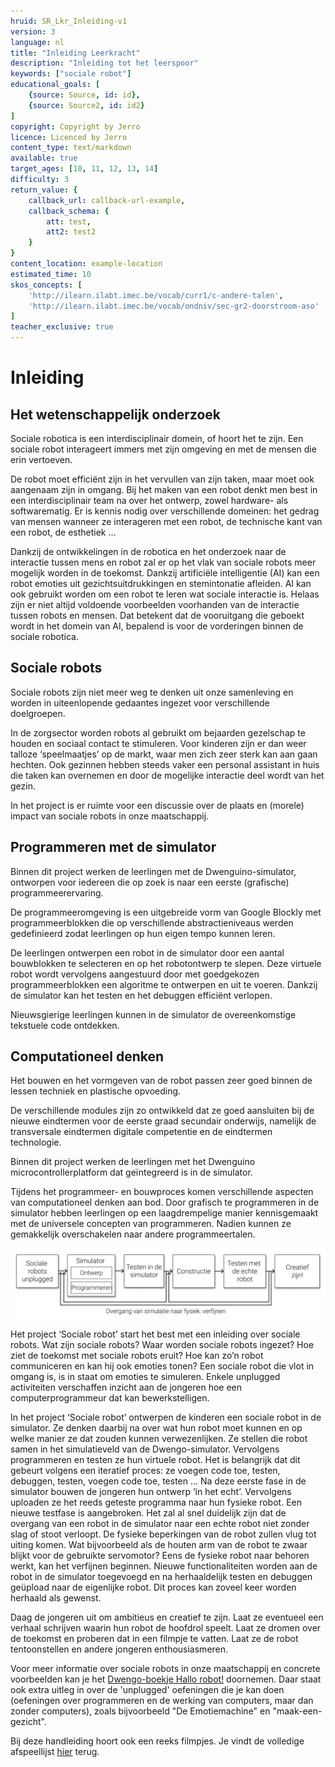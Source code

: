 ```yaml
---
hruid: SR_Lkr_Inleiding-v1
version: 3
language: nl
title: "Inleiding Leerkracht"
description: "Inleiding tot het leerspoor"
keywords: ["sociale robot"]
educational_goals: [
    {source: Source, id: id}, 
    {source: Source2, id: id2}
]
copyright: Copyright by Jerro
licence: Licenced by Jerro
content_type: text/markdown
available: true
target_ages: [10, 11, 12, 13, 14]
difficulty: 3
return_value: {
    callback_url: callback-url-example,
    callback_schema: {
        att: test,
        att2: test2
    }
}
content_location: example-location
estimated_time: 10
skos_concepts: [
    'http://ilearn.ilabt.imec.be/vocab/curr1/c-andere-talen', 
    'http://ilearn.ilabt.imec.be/vocab/ondniv/sec-gr2-doorstroom-aso'
]
teacher_exclusive: true
---
```


# Inleiding
## Het wetenschappelijk onderzoek
Sociale robotica is een interdisciplinair domein, of hoort het te zijn. Een sociale robot interageert immers met zijn omgeving en met de mensen die erin vertoeven.

De robot moet efficiënt zijn in het vervullen van zijn taken, maar moet ook aangenaam zijn in omgang. Bij het maken van een robot denkt men best in een interdisciplinair team na over het ontwerp, zowel hardware- als softwarematig. Er is kennis nodig over verschillende domeinen: het gedrag van mensen wanneer ze interageren met een robot, de technische kant van een robot, de esthetiek …

Dankzij de ontwikkelingen in de robotica en het onderzoek naar de interactie tussen mens en robot zal er op het vlak van sociale robots meer mogelijk worden in de toekomst. Dankzij artificiële intelligentie (AI) kan een robot emoties uit gezichtsuitdrukkingen en stemintonatie afleiden. AI kan ook gebruikt worden om een robot te leren wat sociale interactie is. Helaas zijn er niet altijd voldoende voorbeelden voorhanden van de interactie tussen robots en mensen. Dat betekent dat de vooruitgang die geboekt wordt in het domein van AI, bepalend is voor de vorderingen binnen de sociale robotica.


## Sociale robots
Sociale robots zijn niet meer weg te denken uit onze samenleving en worden in uiteenlopende gedaantes ingezet voor verschillende doelgroepen.

In de zorgsector worden robots al gebruikt om bejaarden gezelschap te houden en sociaal contact te stimuleren. Voor kinderen zijn er dan weer talloze ‘speelmaatjes’ op de markt, waar men zich zeer sterk kan aan gaan hechten. Ook gezinnen hebben steeds vaker een personal assistant in huis die taken kan overnemen en door de mogelijke interactie deel wordt van het gezin.

In het project is er ruimte voor een discussie over de plaats en (morele) impact van sociale robots in onze maatschappij.


## Programmeren met de simulator
Binnen dit project werken de leerlingen met de Dwenguino-simulator, ontworpen voor iedereen die op zoek is naar een eerste (grafische) programmeerervaring.

De programmeeromgeving is een uitgebreide vorm van Google Blockly met programmeerblokken die op verschillende abstractieniveaus werden gedefinieerd zodat leerlingen op hun eigen tempo kunnen leren.

De leerlingen ontwerpen een robot in de simulator door een aantal bouwblokken te selecteren en op het robotontwerp te slepen. Deze virtuele robot wordt vervolgens aangestuurd door met goedgekozen programmeerblokken een algoritme te ontwerpen en uit te voeren. Dankzij de simulator kan het testen en het debuggen efficiënt verlopen.

Nieuwsgierige leerlingen kunnen in de simulator de overeenkomstige tekstuele code ontdekken.


## Computationeel denken
Het bouwen en het vormgeven van de robot passen zeer goed binnen de lessen techniek en plastische opvoeding.

De verschillende modules zijn zo ontwikkeld dat ze goed aansluiten bij de nieuwe eindtermen voor de eerste graad secundair onderwijs, namelijk de transversale eindtermen digitale competentie en de eindtermen technologie.

Binnen dit project werken de leerlingen met het Dwenguino microcontrollerplatform dat geïntegreerd is in de simulator.

Tijdens het programmeer- en bouwproces komen verschillende aspecten van computationeel denken aan bod. Door grafisch te programmeren in de simulator hebben leerlingen op een laagdrempelige manier kennisgemaakt met de universele concepten van programmeren. Nadien kunnen ze gemakkelijk overschakelen naar andere programmeertalen.




















![Overgang van simulatie naar fysiek: verfijnen](embed/OvergangSimFys.png "Overgang van simulatie naar fysiek")

Het project ‘Sociale robot’ start het best met een inleiding over sociale robots. Wat zijn sociale robots? Waar worden sociale robots ingezet? Hoe ziet de toekomst met sociale robots eruit? Hoe kan zo’n robot communiceren en kan hij ook emoties tonen? Een sociale robot die vlot in omgang is, is in staat om emoties te simuleren. Enkele unplugged activiteiten verschaffen inzicht aan de jongeren hoe een computerprogrammeur dat kan bewerkstelligen.   


In het project ‘Sociale robot’ ontwerpen de kinderen een sociale robot in de simulator. Ze denken daarbij na over wat hun robot moet kunnen en op welke manier ze dat zouden kunnen verwezenlijken. Ze stellen die robot samen in het simulatieveld van de Dwengo-simulator. Vervolgens programmeren en testen ze hun virtuele robot. Het is belangrijk dat dit gebeurt volgens een iteratief proces: ze voegen code toe, testen, debuggen, testen, voegen code toe, testen … Na deze eerste fase in de simulator bouwen de jongeren hun ontwerp ‘in het echt’. Vervolgens uploaden ze het reeds geteste programma naar hun fysieke robot. Een nieuwe testfase is aangebroken. Het zal al snel duidelijk zijn dat de overgang van een robot in de simulator naar een echte robot niet zonder slag of stoot verloopt. De fysieke beperkingen van de robot zullen vlug tot uiting komen. Wat bijvoorbeeld als de houten arm van de robot te zwaar blijkt voor de gebruikte servomotor? 
Eens de fysieke robot naar behoren werkt, kan het verfijnen beginnen. Nieuwe functionaliteiten worden aan de robot in de simulator toegevoegd en na herhaaldelijk testen en debuggen geüpload naar de eigenlijke robot. Dit proces kan zoveel keer worden herhaald als gewenst.


Daag de jongeren uit om ambitieus en creatief te zijn. Laat ze eventueel een verhaal schrijven waarin hun robot de hoofdrol speelt. Laat ze dromen over de toekomst en proberen dat in een filmpje te vatten. Laat ze de robot tentoonstellen en andere jongeren enthousiasmeren.    

Voor meer informatie over sociale robots in onze maatschappij en concrete voorbeelden kan je het [Dwengo-boekje Hallo robot!](https://www.aiopschool.be/media/public/files/socialerobot/SocialeRobot_handleiding_eerstedruk.pdf "Link 'Hallo Robot'") doornemen. Daar staat ook extra uitleg in over de 'unplugged' oefeningen die je kan doen (oefeningen over programmeren en de werking van computers, maar dan zonder computers), zoals bijvoorbeeld "De Emotiemachine" en "maak-een-gezicht". 

Bij deze handleiding hoort ook een reeks filmpjes. Je vindt de volledige afspeellijst [hier](https://www.youtube.com/playlist?list=PLHRY06NDfDXlBpLm5J3BK26Ul6GxGykDu "Playlist") terug.
